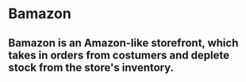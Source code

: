 # Bamazon

## Bamazon is an Amazon-like storefront, which takes in orders from costumers and deplete stock from the store's inventory.
